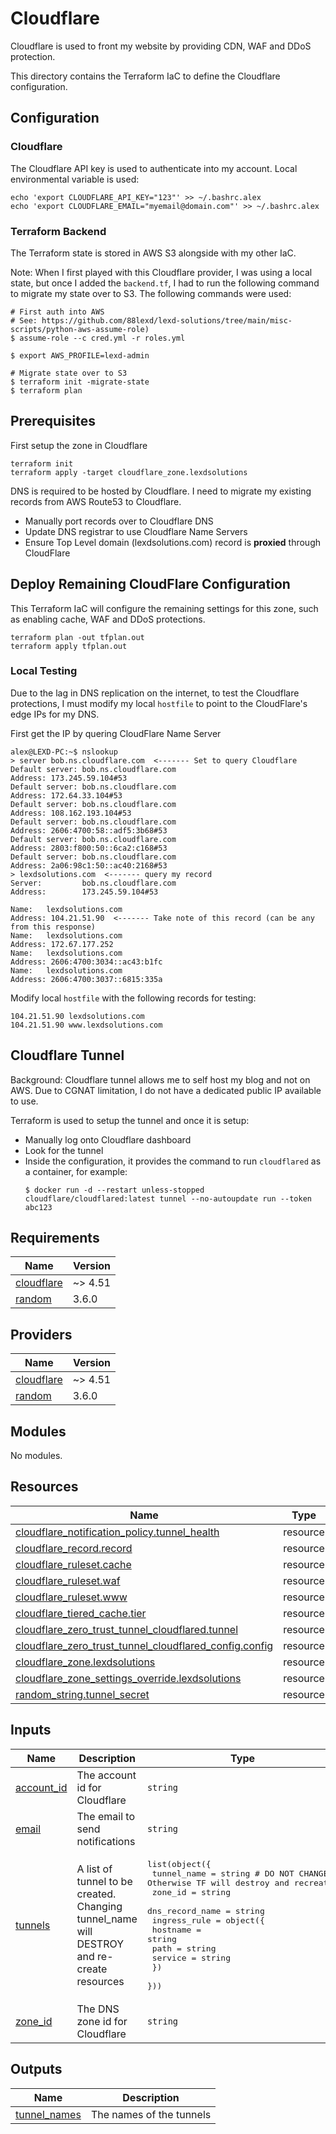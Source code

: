 # Cloudflare
Cloudflare is used to front my website by providing CDN, WAF and DDoS protection.

This directory contains the Terraform IaC to define the Cloudflare configuration.

## Configuration
### Cloudflare
The Cloudflare API key is used to authenticate into my account. Local environmental variable is used:
```
echo 'export CLOUDFLARE_API_KEY="123"' >> ~/.bashrc.alex
echo 'export CLOUDFLARE_EMAIL="myemail@domain.com"' >> ~/.bashrc.alex
```

### Terraform Backend
The Terraform state is stored in AWS S3 alongside with my other IaC.

Note: When I first played with this Cloudflare provider, I was using a local state, but once I added the `backend.tf`, I had to run the following command to migrate my state over to S3. The following commands were used:

```shell
# First auth into AWS
# See: https://github.com/88lexd/lexd-solutions/tree/main/misc-scripts/python-aws-assume-role)
$ assume-role --c cred.yml -r roles.yml

$ export AWS_PROFILE=lexd-admin

# Migrate state over to S3
$ terraform init -migrate-state
$ terraform plan
```

## Prerequisites
First setup the zone in Cloudflare
```
terraform init
terraform apply -target cloudflare_zone.lexdsolutions
```

DNS is required to be hosted by Cloudflare. I need to migrate my existing records from AWS Route53 to Cloudflare.

 - Manually port records over to Cloudflare DNS
 - Update DNS registrar to use Cloudflare Name Servers
 - Ensure Top Level domain (lexdsolutions.com) record is **proxied** through CloudFlare

## Deploy Remaining CloudFlare Configuration
This Terraform IaC will configure the remaining settings for this zone, such as enabling cache, WAF and DDoS protections.

```
terraform plan -out tfplan.out
terraform apply tfplan.out
```

### Local Testing
Due to the lag in DNS replication on the internet, to test the Cloudflare protections, I must modify my local `hostfile` to point to the CloudFlare's edge IPs for my DNS.

First get the IP by quering CloudFlare Name Server
```
alex@LEXD-PC:~$ nslookup
> server bob.ns.cloudflare.com  <------- Set to query Cloudflare
Default server: bob.ns.cloudflare.com
Address: 173.245.59.104#53
Default server: bob.ns.cloudflare.com
Address: 172.64.33.104#53
Default server: bob.ns.cloudflare.com
Address: 108.162.193.104#53
Default server: bob.ns.cloudflare.com
Address: 2606:4700:58::adf5:3b68#53
Default server: bob.ns.cloudflare.com
Address: 2803:f800:50::6ca2:c168#53
Default server: bob.ns.cloudflare.com
Address: 2a06:98c1:50::ac40:2168#53
> lexdsolutions.com  <------- query my record
Server:         bob.ns.cloudflare.com
Address:        173.245.59.104#53

Name:   lexdsolutions.com
Address: 104.21.51.90  <------- Take note of this record (can be any from this response)
Name:   lexdsolutions.com
Address: 172.67.177.252
Name:   lexdsolutions.com
Address: 2606:4700:3034::ac43:b1fc
Name:   lexdsolutions.com
Address: 2606:4700:3037::6815:335a
```

Modify local `hostfile` with the following records for testing:
```
104.21.51.90 lexdsolutions.com
104.21.51.90 www.lexdsolutions.com
```

## Cloudflare Tunnel
Background: Cloudflare tunnel allows me to self host my blog and not on AWS. Due to CGNAT limitation, I do not have a dedicated public IP available to use.

Terraform is used to setup the tunnel and once it is setup:
 - Manually log onto Cloudflare dashboard
 - Look for the tunnel
 - Inside the configuration, it provides the command to run `cloudflared` as a container, for example:
    ```
    $ docker run -d --restart unless-stopped cloudflare/cloudflared:latest tunnel --no-autoupdate run --token abc123
    ```

<!-- BEGIN_TF_DOCS -->
## Requirements

| Name | Version |
|------|---------|
| <a name="requirement_cloudflare"></a> [cloudflare](#requirement\_cloudflare) | ~> 4.51 |
| <a name="requirement_random"></a> [random](#requirement\_random) | 3.6.0 |

## Providers

| Name | Version |
|------|---------|
| <a name="provider_cloudflare"></a> [cloudflare](#provider\_cloudflare) | ~> 4.51 |
| <a name="provider_random"></a> [random](#provider\_random) | 3.6.0 |

## Modules

No modules.

## Resources

| Name | Type |
|------|------|
| [cloudflare_notification_policy.tunnel_health](https://registry.terraform.io/providers/cloudflare/cloudflare/latest/docs/resources/notification_policy) | resource |
| [cloudflare_record.record](https://registry.terraform.io/providers/cloudflare/cloudflare/latest/docs/resources/record) | resource |
| [cloudflare_ruleset.cache](https://registry.terraform.io/providers/cloudflare/cloudflare/latest/docs/resources/ruleset) | resource |
| [cloudflare_ruleset.waf](https://registry.terraform.io/providers/cloudflare/cloudflare/latest/docs/resources/ruleset) | resource |
| [cloudflare_ruleset.www](https://registry.terraform.io/providers/cloudflare/cloudflare/latest/docs/resources/ruleset) | resource |
| [cloudflare_tiered_cache.tier](https://registry.terraform.io/providers/cloudflare/cloudflare/latest/docs/resources/tiered_cache) | resource |
| [cloudflare_zero_trust_tunnel_cloudflared.tunnel](https://registry.terraform.io/providers/cloudflare/cloudflare/latest/docs/resources/zero_trust_tunnel_cloudflared) | resource |
| [cloudflare_zero_trust_tunnel_cloudflared_config.config](https://registry.terraform.io/providers/cloudflare/cloudflare/latest/docs/resources/zero_trust_tunnel_cloudflared_config) | resource |
| [cloudflare_zone.lexdsolutions](https://registry.terraform.io/providers/cloudflare/cloudflare/latest/docs/resources/zone) | resource |
| [cloudflare_zone_settings_override.lexdsolutions](https://registry.terraform.io/providers/cloudflare/cloudflare/latest/docs/resources/zone_settings_override) | resource |
| [random_string.tunnel_secret](https://registry.terraform.io/providers/hashicorp/random/3.6.0/docs/resources/string) | resource |

## Inputs

| Name | Description | Type | Default | Required |
|------|-------------|------|---------|:--------:|
| <a name="input_account_id"></a> [account\_id](#input\_account\_id) | The account id for Cloudflare | `string` | n/a | yes |
| <a name="input_email"></a> [email](#input\_email) | The email to send notifications | `string` | n/a | yes |
| <a name="input_tunnels"></a> [tunnels](#input\_tunnels) | A list of tunnel to be created.<br/>Changing tunnel\_name will DESTROY and re-create resources | <pre>list(object({<br/>    tunnel_name     = string # DO NOT CHANGE; Otherwise TF will destroy and recreate!<br/>    zone_id         = string<br/>    dns_record_name = string<br/>    ingress_rule = object({<br/>      hostname = string<br/>      path     = string<br/>      service  = string<br/>    })<br/>  }))</pre> | n/a | yes |
| <a name="input_zone_id"></a> [zone\_id](#input\_zone\_id) | The DNS zone id for Cloudflare | `string` | n/a | yes |

## Outputs

| Name | Description |
|------|-------------|
| <a name="output_tunnel_names"></a> [tunnel\_names](#output\_tunnel\_names) | The names of the tunnels |
<!-- END_TF_DOCS -->